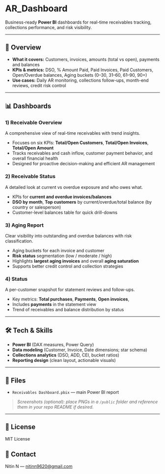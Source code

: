 # AR_Dashboard

Business-ready **Power BI** dashboards for real-time receivables tracking, collections performance, and risk visibility.

---

## 🔎 Overview

- **What it covers:** Customers, invoices, amounts (total vs open), payments and balances
- **KPIs & metrics:** DSO, % Amount Paid, Paid Invoices, Paid Customers, Open/Overdue balances, Aging buckets (0–30, 31–60, 61–90, 90+)
- **Use cases:** Daily AR monitoring, collections follow-ups, month-end reviews, credit risk control

---

## 📊 Dashboards

### 1) Receivable Overview
A comprehensive view of real-time receivables with trend insights.

- Focuses on six KPIs: **Total/Open Customers**, **Total/Open Invoices**, **Total/Open Amount**
- Tracks receivables and cash inflow, customer payment behavior, and overall financial health
- Designed for proactive decision-making and efficient AR management

### 2) Receivable Status
A detailed look at current vs overdue exposure and who owes what.

- KPIs for **current and overdue invoices/balances**
- **DSO by month**, **Top customers** by current/overdue/total balance (by country or salesperson)
- Customer-level balances table for quick drill-downs

### 3) Aging Report
Clear visibility into outstanding and overdue balances with risk classification.

- Aging buckets for each invoice and customer
- **Risk status** segmentation (low / moderate / high)
- Highlights **largest aging invoices** and overall **aging saturation**
- Supports better credit control and collection strategies

### 4) Status
A per-customer snapshot for statement reviews and follow-ups.

- Key metrics: **Total purchases**, **Payments**, **Open invoices**,
- Includes **payments** in the statement view
- Trend of receivables and balance distribution by status


---

## 🛠️ Tech & Skills
- **Power BI** (DAX measures, Power Query)
- **Data modeling** (Customer, Invoice, Date dimensions; star schema)
- **Collections analytics** (DSO, ADD, CEI, bucket ratios)
- **Reporting design** (clean layout, actionable visuals)

---

## 📁 Files
- `Receivables Dashboard.pbix` — main Power BI report

> *Screenshots (optional): place PNGs in a `/public` folder and reference them in your repo README if desired.*

---

## 📄 License
MIT License

## 👤 Contact
Nitin N — [nitinn9620@gmail.com](mailto:nitinn9620@gmail.com)
